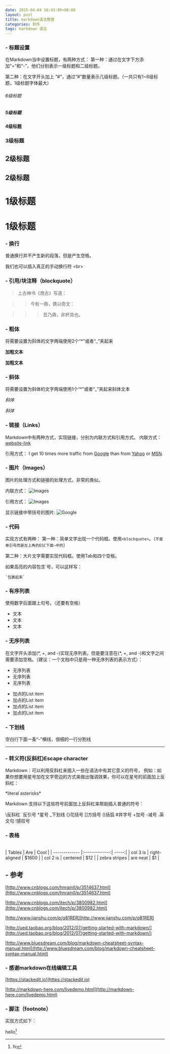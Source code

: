 ```yaml
---
date: 2015-04-04 16:43:00+00:00
layout: post
title: markdown语法整理
categories: 软件
tags: markdown 语法
---
```

###  - **标题设置**

在Markdown当中设置标题，有两种方式：
第一种：通过在文字下方添加“=”和“-”，他们分别表示一级标题和二级标题。

第二种：在文字开头加上 “#”，通过“#”数量表示几级标题。（一共只有1~6级标题，1级标题字体最大）


######  6级标题

#####  5级标题

####  4级标题

###  3级标题

##  2级标题

2级标题
---
 
#  1级标题

1级标题
===
 
###  - **换行**

普通换行并不产生新的段落，但是产生空格。

我们也可以插入真正的手动换行符 \<br>

 
###  - **引用/块注释（blockquote）**
 

>上古神书《商古》写道：

 >>今有一鼎，镌以奇文：
 
 >>>吾乃鼎，非杯具也。

###  - **粗体**

将需要设置为斜体的文字两端使用2个“*”或者“_”夹起来

 **加粗文本**
 
 __加粗文本__
 
###  - **斜体**

将需要设置为斜体的文字两端使用1个“*”或者“_”夹起来斜体文本

*斜体*

_斜体_

###  - **链接（Links）**

Markdown中有两种方式，实现链接，分别为内联方式和引用方式。
内联方式：
[website-link](http:www.baidu.com  "optional title")

引用方式：
I get 10 times more traffic from [Google][1] than from [Yahoo][2] or [MSN][3].  

[1]: http://google.com/        "Google" 

[2]: http://search.yahoo.com/  "Yahoo Search" 

[3]: http://search.msn.com/    "MSN Search"


###  - **图片（Images）**

图片的处理方式和链接的处理方式，非常的类似。

内联方式：
![Images](/path/to/img.jpg "optional title")

引用方式：
![Images](http:www.baidu.com/1.jpg  "optional title")

显示链接中带括号的图片:
![][1]

[1]: http://latex.codecogs.com/gif.latex?\prod%20\(n_{i}\)+1
 

###  - **代码**

实现方式有两种：
第一种：简单文字出现一个代码框。使用`<blockquote>`。（`不是单引号而是左上角的ESC下面~中的`）

第二种：大片文字需要实现代码框。使用Tab和四个空格。

如果高亮的内容包含\`号，可以这样写：

`` `包裹起来` ``
  
###   - **有序列表**

使用数字后面跟上句号。（还要有空格）

 - 文本
 - 文本
 - 文本
 
###   - **无序列表**

在文字开头添加(\*, +, and -)实现无序列表。但是要注意在(*, +, and -)和文字之间需要添加空格。（建议：一个文档中只是用一种无序列表的表示方式）：
  + 无序列表 
  + 无序列表 
  + 无序列表 

 - 加点的List item
 - 加点的List item
 - 加点的List item
 - 加点的List item
 

###  - **下划线**
空白行下面一条“-”横线，很细的一行分割线

---------------

###  - **转义符(反斜杠)Escape character**

Markdown：可以利用反斜杠来插入一些在语法中有其它意义的符号，
例如：如果你想要用星号加在文字旁边的方式来做出强调效果，你可以在星号的前面加上反斜杠：

\*literal asterisks\*

Markdown 支持以下这些符号前面加上反斜杠来帮助插入普通的符号：

\反斜杠  `反引号  *星号  _下划线  {}花括号  []方括号  ()括弧  #井字号  +加号  -减号  .英文句 !感叹号  


### - **表格**
<br>
| Tables        | Are           | Cool  |
| ------------- |:-------------:| -----:|
| col 3 is      | right-aligned | $1600 |
| col 2 is      | centered      |   $12 |
| zebra stripes | are neat      |    $1 |   

 
## - **参考**
[http://www.cnblogs.com/hnrainll/p/3514637.html](http://www.cnblogs.com/hnrainll/p/3514637.html)

[http://www.cnblogs.com/itech/p/3800982.html](http://www.cnblogs.com/itech/p/3800982.html)

[http://www.jianshu.com/p/q81RER](http://www.jianshu.com/p/q81RER)

[http://ued.taobao.org/blog/2012/07/getting-started-with-markdown/](http://ued.taobao.org/blog/2012/07/getting-started-with-markdown/)

[http://www.bluesdream.com/blog/markdown-cheatsheet-syntax-manual.html](http://www.bluesdream.com/blog/markdown-cheatsheet-syntax-manual.html)

### - **感谢markdown在线编辑工具**

[https://stackedit.io](https://stackedit.io)

[http://markdown-here.com/livedemo.html](http://markdown-here.com/livedemo.html)

   <script>
window.tctipConfig = {
        staticPrefix:   "http://static.tctip.com",
        buttonImageId:  7,
        buttonTip:  "zanzhu",
        list:{
            alipay: {qrimg: "https://raw.githubusercontent.com/flyingyouth/Jekyll-Light/gh-pages/img/ali.png"},
            weixin:{qrimg: "https://raw.githubusercontent.com/flyingyouth/Jekyll-Light/gh-pages/img/wx.png"},
        }
};
</script>
<script src="http://static.tctip.com/js/tctip.min.js"></script>
   
###  - **脚注（footnote）**

实现方式如下：

hello[^hello] 

[^hello]: hi